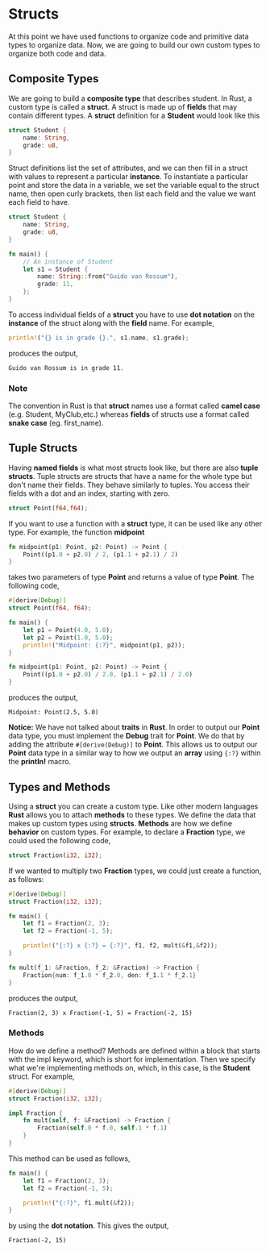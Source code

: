 # Structs

At this point we have used functions to organize code and primitive data types to organize data.  Now, we are going to build our own custom types to organize both code and data.

## Composite Types

We are going to build a **composite type** that describes student. In Rust, a custom type is called a **struct**.  A struct is made up of **fields** that may contain different types.  A **struct** definition for a **Student** would look like this

```rust
struct Student {
    name: String,
    grade: u8,
}
```

Struct definitions list the set of attributes, and we can then fill in a struct with values to represent a particular **instance**.  To instantiate a particular point and store the data in a variable, we set the variable equal to the struct name, then open curly brackets, then list each field and the value we want each field to have. 

```rust
struct Student {
    name: String,
    grade: u8,
}

fn main() {
    // An instance of Student
    let s1 = Student {
        name: String::from("Guido van Rossum"),
        grade: 11,
    };
}
```

To access individual fields of a **struct** you have to use **dot notation** on the **instance** of the struct along with the **field** name.  For example,

```rust
println!("{} is in grade {}.", s1.name, s1.grade);
```

produces the output,

```
Guido van Rossum is in grade 11.
```

### Note
The convention in Rust is that **struct** names use a format called **camel case** (e.g. Student, MyClub,etc.) whereas **fields** of structs use a format called **snake case** (eg. first_name).

## Tuple Structs

Having **named fields** is what most structs look like, but there are also **tuple structs**. Tuple structs are structs that have a name for the whole type but don't name their fields. They behave similarly to tuples. You access their fields with a dot and an index, starting with zero. 

```rust
struct Point(f64,f64);
```

If you want to use a function with a **struct** type, it can be used like any other type.  For example, the function **midpoint**

```rust
fn midpoint(p1: Point, p2: Point) -> Point {
	Point((p1.0 + p2.0) / 2, (p1.1 + p2.1) / 2)
}
```

takes two parameters of type **Point** and returns a value of type **Point**.  The following code,

```rust
#[derive(Debug)]
struct Point(f64, f64);

fn main() {
    let p1 = Point(4.0, 5.0);
    let p2 = Point(1.0, 5.0);
    println!("Midpoint: {:?}", midpoint(p1, p2));
}

fn midpoint(p1: Point, p2: Point) -> Point {
	Point((p1.0 + p2.0) / 2.0, (p1.1 + p2.1) / 2.0)
}
```

produces the output,

```
Midpoint: Point(2.5, 5.0)
```

**Notice:**  We have not talked about **traits** in **Rust**.  In order to output our **Point** data type, you must implement the **Debug** trait for **Point**.  We do that by adding the attribute ```#[derive(Debug)]``` to **Point**.  This allows us to output our **Point** data type in a similar way to how we output an **array** using ```{:?}``` within the **println!** macro.

## Types and Methods

Using a **struct** you can create a custom type.  Like other modern languages **Rust** allows you to attach **methods** to these types.  We define the data that makes up custom types using **structs**.  **Methods** are how we define **behavior** on custom types. For example, to declare a **Fraction** type, we could used the following code,

```rust
struct Fraction(i32, i32);
```

If we wanted to multiply two **Fraction** types, we could just create a function, as follows:

```rust
#[derive(Debug)]
struct Fraction(i32, i32);

fn main() {
    let f1 = Fraction(2, 3);
    let f2 = Fraction(-1, 5);

    println!("{:?} x {:?} = {:?}", f1, f2, mult(&f1,&f2));
}

fn mult(f_1: &Fraction, f_2: &Fraction) -> Fraction {
    Fraction{num: f_1.0 * f_2.0, den: f_1.1 * f_2.1}
}
```

produces the output,

```
Fraction(2, 3) x Fraction(-1, 5) = Fraction(-2, 15)
```

### Methods

How do we define a method? Methods are defined within a block
that starts with the impl keyword, which is short for implementation. Then we specify what we're implementing methods on, which, in this case, is the **Student** struct.   For example,

```rust
#[derive(Debug)]
struct Fraction(i32, i32);

impl Fraction {
    fn mult(self, f: &Fraction) -> Fraction {
        Fraction(self.0 * f.0, self.1 * f.1)
    }
}
```

This method can be used as follows,

```rust
fn main() {
    let f1 = Fraction(2, 3);
    let f2 = Fraction(-1, 5);

    println!("{:?}", f1.mult(&f2));
}
```

by using the **dot notation**.  This gives the output,

```
Fraction(-2, 15)
```